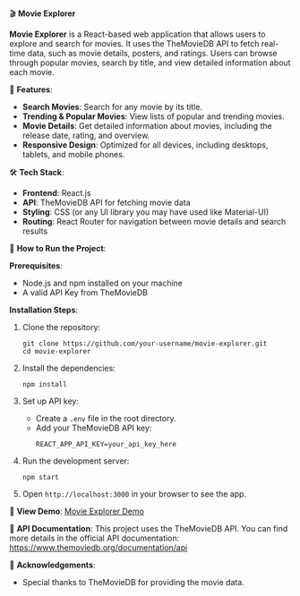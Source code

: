 🎬 **Movie Explorer**

**Movie Explorer** is a React-based web application that allows users to explore and search for movies. It uses the TheMovieDB API to fetch real-time data, such as movie details, posters, and ratings. Users can browse through popular movies, search by title, and view detailed information about each movie.

🌟 **Features**:
- **Search Movies**: Search for any movie by its title.
- **Trending & Popular Movies**: View lists of popular and trending movies.
- **Movie Details**: Get detailed information about movies, including the release date, rating, and overview.
- **Responsive Design**: Optimized for all devices, including desktops, tablets, and mobile phones.

🛠️ **Tech Stack**:
- **Frontend**: React.js
- **API**: TheMovieDB API for fetching movie data
- **Styling**: CSS (or any UI library you may have used like Material-UI)
- **Routing**: React Router for navigation between movie details and search results

🚀 **How to Run the Project**:

**Prerequisites**:
- Node.js and npm installed on your machine
- A valid API Key from TheMovieDB

**Installation Steps**:
1. Clone the repository:
   ```
   git clone https://github.com/your-username/movie-explorer.git
   cd movie-explorer
   ```

2. Install the dependencies:
   ```
   npm install
   ```

3. Set up API key:
   - Create a `.env` file in the root directory.
   - Add your TheMovieDB API key:
     ```
     REACT_APP_API_KEY=your_api_key_here
     ```

4. Run the development server:
   ```
   npm start
   ```

5. Open `http://localhost:3000` in your browser to see the app.

🔗 **View Demo**: [Movie Explorer Demo](your_demo_link_here)

🔗 **API Documentation**:
This project uses the TheMovieDB API. You can find more details in the official API documentation: https://www.themoviedb.org/documentation/api

🙌 **Acknowledgements**:
- Special thanks to TheMovieDB for providing the movie data.
